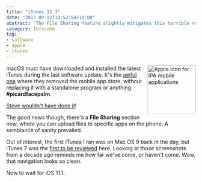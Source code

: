 ```yaml
---
title: "iTunes 12.7"
date: "2017-09-22T10:52:54+10:00"
abstract: "The File Sharing feature slightly mitigates this terrible release"
category: Infocomm
tag:
- software
- apple
- itunes
---
```

<p><img src="https://rubenerd.com/files/2017/icon-ipa@1x.png" srcset="https://rubenerd.com/files/2017/icon-ipa@1x.png 1x, https://rubenerd.com/files/2017/icon-ipa@2x.png 2x" alt="Apple icon for IPA mobile applications" style="width:128px; height:128px; float:right; margin:0 0 1em 1em;" /></p>

macOS must have downloaded and installed the latest iTunes during the last software update. It's the [awful one] where they removed the mobile app store, without replacing it with a standalone program or anything. **#picardfacepalm**.

[Steve wouldn't have done it]!

The good news though, there's a **File Sharing** section now, where you can upload files to specific apps on the phone. A semblance of sanity prevailed.

Out of interest, the first iTunes I ran was on Mac OS 9 back in the day, but iTunes 7 was the [first to be reviewed] here. Looking at those screenshots from a decade ago reminds me how far we've come, or haven't come. Wow, that navigation looks so clean.

Now to wait for iOS 11.1.

[Steve wouldn't have done it]: https://rubenerd.com/but-steve-jobs-wouldnt-have-done-it/
[awful one]: https://rubenerd.com/apple-september-2017-kit/
[first to be reviewed]: https://rubenerd.com/new-itunes-7-screenshots/

